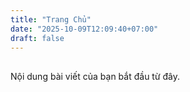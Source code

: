 ```yaml
---
title: "Trang Chủ"
date: "2025-10-09T12:09:40+07:00"
draft: false
---
```


##

Nội dung bài viết của bạn bắt đầu từ đây.
